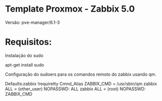 # Template Proxmox - Zabbix 5.0

Versão: pve-manager/6.1-3

# Requisitos:


Instalação do sudo

apt-get install sudo

Configuração do sudoers para os comandos remoto do zabbix usando qm.

Defaults:zabbix !requiretty
Cmnd_Alias ZABBIX_CMD = /usr/sbin/qm
zabbix   ALL = (other_user)  NOPASSWD: ALL
zabbix   ALL = (root)        NOPASSWD: ZABBIX_CMD
